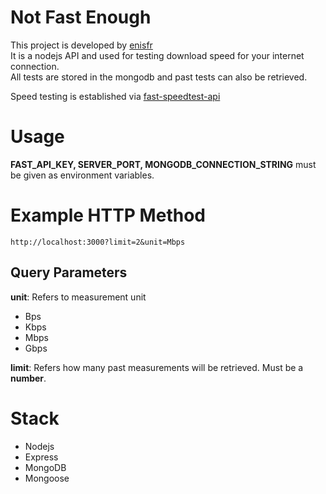 # Not Fast Enough
This project is developed by [enisfr](https://github.com/enisfr)   
It is a nodejs API and used for testing download speed for your internet connection.  
All tests are stored in the mongodb and past tests can also be retrieved.

Speed testing is established via [fast-speedtest-api](https://github.com/branchard/fast-speedtest-api)

# Usage

**FAST_API_KEY, SERVER_PORT, MONGODB_CONNECTION_STRING** must be given as environment variables.

# Example HTTP Method
    http://localhost:3000?limit=2&unit=Mbps

## Query Parameters
**unit**: Refers to measurement unit
- Bps
- Kbps
- Mbps
- Gbps

**limit**: Refers how many past measurements will be retrieved. Must be a **number**.

# Stack

- Nodejs
- Express
- MongoDB
- Mongoose
